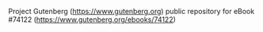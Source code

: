 Project Gutenberg (https://www.gutenberg.org) public repository for
eBook #74122 (https://www.gutenberg.org/ebooks/74122)
